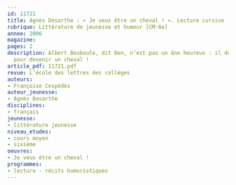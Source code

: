```yaml
---
id: 11721
title: Agnès Desarthe : « Je veux être un cheval ! ». Lecture cursive
rubrique: Littérature de jeunesse et humour [CM-6e]
annee: 2006
magazine: 
pages: 2
description: Albert Bouboule, dit Ben, n’est pas un âne heureux : il donnerait tout
  pour devenir un cheval !
article_pdf: 11721.pdf
revue: L’école des lettres des collèges
auteurs:
- Françoise Cespédès
auteur_jeunesse:
- Agnès Desarthe
disciplines:
- français
jeunesse:
- littérature jeunesse
niveau_etudes:
- cours moyen
- sixième
oeuvres:
- Je veux être un cheval !
programmes:
- lecture - récits humoristiques
---
```


